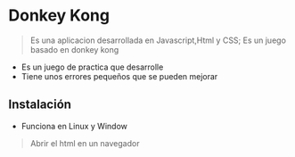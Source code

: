 # Donkey Kong
> Es una aplicacion desarrollada en Javascript,Html y CSS; Es un juego basado en donkey kong
- Es un juego de practica que desarrolle
- Tiene unos errores pequeños que se pueden mejorar

## Instalación

- Funciona en Linux y Window

> Abrir el html en un navegador
